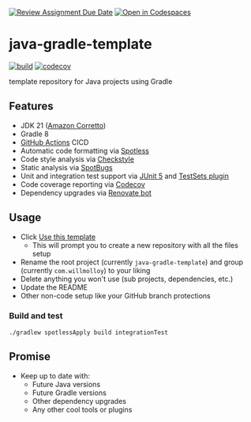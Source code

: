 [![Review Assignment Due Date](https://classroom.github.com/assets/deadline-readme-button-24ddc0f5d75046c5622901739e7c5dd533143b0c8e959d652212380cedb1ea36.svg)](https://classroom.github.com/a/p_ul8h4I)
[![Open in Codespaces](https://classroom.github.com/assets/launch-codespace-7f7980b617ed060a017424585567c406b6ee15c891e84e1186181d67ecf80aa0.svg)](https://classroom.github.com/open-in-codespaces?assignment_repo_id=14852269)
# java-gradle-template

[![build](https://github.com/will-molloy/java-gradle-template/workflows/build/badge.svg?branch=main&event=push)](https://github.com/will-molloy/java-gradle-template/actions?query=workflow%3Abuild)
[![codecov](https://codecov.io/gh/will-molloy/java-gradle-template/branch/main/graph/badge.svg)](https://codecov.io/gh/will-molloy/java-gradle-template)

template repository for Java projects using Gradle

## Features

- JDK 21 ([Amazon Corretto](https://aws.amazon.com/corretto/))
- Gradle 8
- [GitHub Actions](https://github.com/features/actions) CICD
- Automatic code formatting via [Spotless](https://github.com/diffplug/spotless)
- Code style analysis via [Checkstyle](https://github.com/checkstyle/checkstyle)
- Static analysis via [SpotBugs](https://spotbugs.github.io/)
- Unit and integration test support via [JUnit 5](https://junit.org/junit5/) and [TestSets plugin](https://github.com/unbroken-dome/gradle-testsets-plugin)
- Code coverage reporting via [Codecov](https://codecov.io/)
- Dependency upgrades via [Renovate bot](https://renovatebot.com)

## Usage

- Click [Use this template](https://github.com/will-molloy/java-gradle-template/generate)
  - This will prompt you to create a new repository with all the files setup
- Rename the root project (currently `java-gradle-template`) and group (currently `com.willmolloy`) to your liking
- Delete anything you won't use (sub projects, dependencies, etc.)
- Update the README
- Other non-code setup like your GitHub branch protections

### Build and test

```
./gradlew spotlessApply build integrationTest
```

## Promise

- Keep up to date with:
  - Future Java versions
  - Future Gradle versions
  - Other dependency upgrades
  - Any other cool tools or plugins
